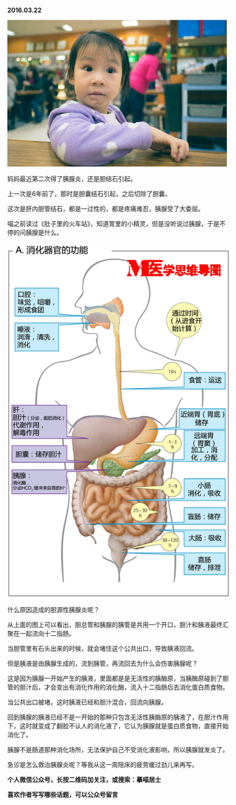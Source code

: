
          
            
**2016.03.22**



![](img/51001-b535d65762db1e6c.jpg)




妈妈最近第二次得了胰腺炎，还是胆结石引起。

上一次是6年前了，那时是胆囊结石引起，之后切除了胆囊。

这次是肝内胆管结石，都是一过性的，都是疼痛难忍，胰腺受了大委屈。

喵之前读过《肚子里的火车站》，知道胃里的小精灵，但是没听说过胰腺，于是不停的问胰腺是什么。



![](img/51001-c6b0d27f694e621e.jpg)




什么原因造成的胆源性胰腺炎呢？

从上面的图上可以看出，胆总管和胰腺的胰管是共用一个开口，胆汁和胰液最终汇聚在一起流向十二指肠。

当胆管里有石头出来的时候，就会堵住这个公共出口，导致胰液回流。

但是胰液是由胰腺生成的，流到胰管，再流回去为什么会伤害胰腺呢？

这是因为胰腺一开始产生的胰液，里面都是是无活性的胰酶原，当胰酶原碰到了胆管的胆汁后，才会变出有消化作用的消化酶，流入十二指肠后去消化蛋白质食物。

当公共出口被堵，这时胰液已经和胆汁混合，回流向胰腺。

回到胰腺的胰液已经不是一开始的那种只包含无活性胰酶原的胰液了，在胆汁作用下，这时就变成了翻脸不认人的消化液了，它认为胰腺就是蛋白质食物，直接开始消化了。

胰腺不是肠道那种消化场所，无法保护自己不受消化液影响，所以胰腺就发炎了。

急诊是怎么救治胰腺炎呢？等我从这一周陪床的疲劳缓过劲儿来再写。


**个人微信公众号，长按二维码加关注，或搜索：摹喵居士**

**喜欢作者写写哪些话题，可以公众号留言**




          
        